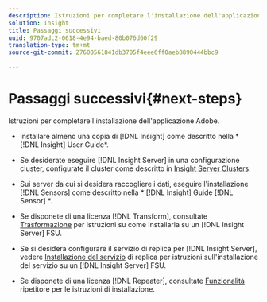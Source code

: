 ```yaml
---
description: Istruzioni per completare l'installazione dell'applicazione Adobe.
solution: Insight
title: Passaggi successivi
uuid: 9707adc2-0618-4e94-baed-80b076d60f29
translation-type: tm+mt
source-git-commit: 27600561841db3705f4eee6ff0aeb8890444bbc9

---
```



# Passaggi successivi{#next-steps}

Istruzioni per completare l&#39;installazione dell&#39;applicazione Adobe.

* Installare almeno una copia di [!DNL Insight] come descritto nella * [!DNL Insight] User Guide*.

* Se desiderate eseguire [!DNL Insight Server] in una configurazione cluster, configurate il cluster come descritto in [Insight Server Clusters](../../../home/c-inst-svr/c-install-ins-svr/c-ins-svr-clstrs/c-abt-ins-svr-clsters.md).

* Sui server da cui si desidera raccogliere i dati, eseguire l&#39;installazione [!DNL Sensors] come descritto nella * [!DNL Insight] Guide [!DNL Sensor] *.

* Se disponete di una licenza [!DNL Transform], consultate [Trasformazione](../../../home/c-inst-svr/c-tfm/c-tfm.md#concept-2da4db2b6f444e93ace22d3b3aecb4f2) per istruzioni su come installarla su un [!DNL Insight Server] FSU.

* Se si desidera configurare il servizio di replica per [!DNL Insight Server], vedere [Installazione del servizio](../../../home/c-inst-svr/c-ins-svr-rep-svc/c-inst-rep-svc.md#concept-4743b6621f394ee39cf0635230996925) di replica per istruzioni sull&#39;installazione del servizio su un [!DNL Insight Server] FSU.

* Se disponete di una licenza [!DNL Repeater], consultate [Funzionalità](../../../home/c-inst-svr/c-rptr-fntly/c-rptr-fntly.md) ripetitore per le istruzioni di installazione.
